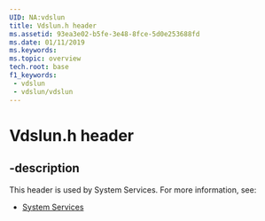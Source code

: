 ```yaml
---
UID: NA:vdslun
title: Vdslun.h header
ms.assetid: 93ea3e02-b5fe-3e48-8fce-5d0e253688fd
ms.date: 01/11/2019
ms.keywords: 
ms.topic: overview
tech.root: base
f1_keywords:
 - vdslun
 - vdslun/vdslun
---
```


# Vdslun.h header


## -description

This header is used by System Services. For more information, see:

- [System Services](../_base/index.md)

